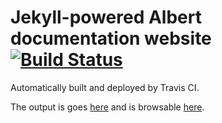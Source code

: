 # Jekyll-powered Albert documentation website [![Build Status](https://travis-ci.org/albertlauncher/documentation.svg?branch=master)](https://travis-ci.org/albertlauncher/documentation)

Automatically built and deployed by Travis CI.

The output is goes [here](https://github.com/albertlauncher/albertlauncher.github.io) and is browsable [here](https://albertlauncher.github.io/).
